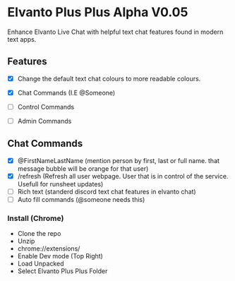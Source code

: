 # Elvanto Plus Plus Alpha V0.05

Enhance Elvanto Live Chat with helpful text chat features found in modern text apps.

## Features
- [x] Change the default text chat colours to more readable colours.
- [x] Chat Commands (I.E @Someone)
- [ ] Control Commands
- [ ] Admin Commands


## Chat Commands
- [x] @FirstNameLastName (mention person by first, last or full name. that message bubble will be orange for that user)
- [x] /refresh (Refresh all user webpage. User that is in control of the service. Usefull for runsheet updates)
- [ ] Rich text (standerd discord text chat features in elvanto chat)
- [ ] Auto fill commands (@someone needs this)

### Install (Chrome)
- Clone the repo
- Unzip
- chrome://extensions/
- Enable Dev mode (Top Right)
- Load Unpacked
- Select Elvanto Plus Plus Folder
